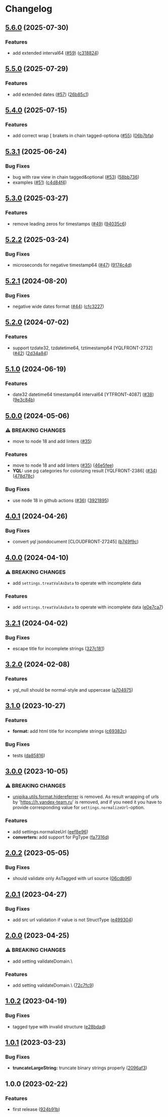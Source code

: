 # Changelog

## [5.6.0](https://github.com/gravity-ui/unipika/compare/v5.5.0...v5.6.0) (2025-07-30)


### Features

* add extended interval64 ([#59](https://github.com/gravity-ui/unipika/issues/59)) ([c318824](https://github.com/gravity-ui/unipika/commit/c318824e6b45a50531601147c86aaed3a1e509b9))

## [5.5.0](https://github.com/gravity-ui/unipika/compare/v5.4.0...v5.5.0) (2025-07-29)


### Features

* add extended dates ([#57](https://github.com/gravity-ui/unipika/issues/57)) ([26b85c1](https://github.com/gravity-ui/unipika/commit/26b85c16aa202d2ba05aa5e8f41d7a0093033e8a))

## [5.4.0](https://github.com/gravity-ui/unipika/compare/v5.3.1...v5.4.0) (2025-07-15)


### Features

* add correct wrap [ brakets in chain tagged-optiona ([#55](https://github.com/gravity-ui/unipika/issues/55)) ([06b7bfa](https://github.com/gravity-ui/unipika/commit/06b7bfafe8a1613fbf07905aa691d521287d3c99))

## [5.3.1](https://github.com/gravity-ui/unipika/compare/v5.3.0...v5.3.1) (2025-06-24)


### Bug Fixes

* bug with raw view in chain tagged&optional ([#53](https://github.com/gravity-ui/unipika/issues/53)) ([58bb736](https://github.com/gravity-ui/unipika/commit/58bb736eca0d0eb77810db78f34d72127a4014e8))
* examples ([#51](https://github.com/gravity-ui/unipika/issues/51)) ([c4d84f4](https://github.com/gravity-ui/unipika/commit/c4d84f4cc148a45e3fdf330ea11e8745bd7f13a1))

## [5.3.0](https://github.com/gravity-ui/unipika/compare/v5.2.2...v5.3.0) (2025-03-27)


### Features

* remove leading zeros for timestamps ([#49](https://github.com/gravity-ui/unipika/issues/49)) ([94035c6](https://github.com/gravity-ui/unipika/commit/94035c60ec81ad0c4c9e918eab02c24551309e07))

## [5.2.2](https://github.com/gravity-ui/unipika/compare/v5.2.1...v5.2.2) (2025-03-24)


### Bug Fixes

* microseconds for negative timestamp64 ([#47](https://github.com/gravity-ui/unipika/issues/47)) ([9174c4d](https://github.com/gravity-ui/unipika/commit/9174c4d569dec06a956ae33a7fbd15e69b8f8a1a))

## [5.2.1](https://github.com/gravity-ui/unipika/compare/v5.2.0...v5.2.1) (2024-08-20)


### Bug Fixes

* negative wide dates format ([#44](https://github.com/gravity-ui/unipika/issues/44)) ([cfc3227](https://github.com/gravity-ui/unipika/commit/cfc32275f9bc64e993f71211688592ad7dec26af))

## [5.2.0](https://github.com/gravity-ui/unipika/compare/v5.1.0...v5.2.0) (2024-07-02)


### Features

* support tzdate32, tzdatetime64, tztimestamp64 [YQLFRONT-2732] ([#42](https://github.com/gravity-ui/unipika/issues/42)) ([2d34a84](https://github.com/gravity-ui/unipika/commit/2d34a843bf5f63e5c76323c6cbebc55ee2659c77))

## [5.1.0](https://github.com/gravity-ui/unipika/compare/v5.0.0...v5.1.0) (2024-06-19)


### Features

* date32 datetime64 timestamp64 interval64 [YTFRONT-4087] ([#38](https://github.com/gravity-ui/unipika/issues/38)) ([9e3c84b](https://github.com/gravity-ui/unipika/commit/9e3c84b075e1231089a6106601990ae9e1d0915d))

## [5.0.0](https://github.com/gravity-ui/unipika/compare/v4.0.1...v5.0.0) (2024-05-06)


### ⚠ BREAKING CHANGES

* move to node 18 and add linters ([#35](https://github.com/gravity-ui/unipika/issues/35))

### Features

* move to node 18 and add linters ([#35](https://github.com/gravity-ui/unipika/issues/35)) ([46e5fee](https://github.com/gravity-ui/unipika/commit/46e5fee52ccbf0add26a8826ff43f3b554edfe15))
* **YQL:** use pg categories for colorizing result [YQLFRONT-2386] ([#34](https://github.com/gravity-ui/unipika/issues/34)) ([478d78c](https://github.com/gravity-ui/unipika/commit/478d78c4f5e6db56ff10c3431c516b537971c649))


### Bug Fixes

* use node 18 in github actions ([#36](https://github.com/gravity-ui/unipika/issues/36)) ([3921895](https://github.com/gravity-ui/unipika/commit/3921895844d6ba13af0c88dc8234da2dbffeddac))

## [4.0.1](https://github.com/gravity-ui/unipika/compare/v4.0.0...v4.0.1) (2024-04-26)


### Bug Fixes

* convert yql jsondocument [CLOUDFRONT-27245] ([b749f9c](https://github.com/gravity-ui/unipika/commit/b749f9cada880ee92c2cda0967eb75a7a8d4ab06))

## [4.0.0](https://github.com/gravity-ui/unipika/compare/v3.2.1...v4.0.0) (2024-04-10)


### ⚠ BREAKING CHANGES

* add `settings.treatValAsData` to operate with incomplete data

### Features

* add `settings.treatValAsData` to operate with incomplete data ([e0e7ca7](https://github.com/gravity-ui/unipika/commit/e0e7ca70d7f6797df69642232ae41c00b0f68966))

## [3.2.1](https://github.com/gravity-ui/unipika/compare/v3.2.0...v3.2.1) (2024-04-02)


### Bug Fixes

* escape title for incomplete strings ([327c181](https://github.com/gravity-ui/unipika/commit/327c181b7577f48c41b61c20b3a8b3b159d936db))

## [3.2.0](https://github.com/gravity-ui/unipika/compare/v3.1.0...v3.2.0) (2024-02-08)


### Features

* yql_null should be normal-style and  uppercase ([a704975](https://github.com/gravity-ui/unipika/commit/a704975a33efa71a2ca6320bf7e27a78eeb7187d))

## [3.1.0](https://github.com/gravity-ui/unipika/compare/v3.0.0...v3.1.0) (2023-10-27)


### Features

* **format:** add html title for incomplete strings ([c69382c](https://github.com/gravity-ui/unipika/commit/c69382c4ecb2f6d42417e758064dc826a85faded))


### Bug Fixes

* tests ([da85816](https://github.com/gravity-ui/unipika/commit/da85816869602746f09a2a3e33ed9ef9570a376c))

## [3.0.0](https://github.com/gravity-ui/unipika/compare/v2.0.2...v3.0.0) (2023-10-05)


### ⚠ BREAKING CHANGES

- [unipika.utils.format.hidereferrer](https://github.com/gravity-ui/unipika/blob/a35528d190e6b8e2a57bfba97d482083fc0c1647/lib/utils/format.js#L92-L94) is removed. As result wrapping of urls by 'https://h.yandex-team.ru' is removed, and if you need it you have to provide corresponding value for `settings.normalizeUrl`-option.

### Features

* add settings.normalizeUrl ([eef8e96](https://github.com/gravity-ui/unipika/commit/eef8e9667fd077d2f63e1572368162991fa9b9b4))
* **converters:** add support for PgType ([fa7316d](https://github.com/gravity-ui/unipika/commit/fa7316d365be939f834f77088d9c67f4f58cac02))

## [2.0.2](https://github.com/gravity-ui/unipika/compare/v2.0.1...v2.0.2) (2023-05-05)


### Bug Fixes

* should validate only AsTagged with url source ([06cdb96](https://github.com/gravity-ui/unipika/commit/06cdb9642b795d912537441aeccd721f8df94d1f))

## [2.0.1](https://github.com/gravity-ui/unipika/compare/v2.0.0...v2.0.1) (2023-04-27)


### Bug Fixes

* add src url validation if value is not StructType ([e499304](https://github.com/gravity-ui/unipika/commit/e49930442c800729cc13c09e8bf68d77a4d7a859))

## [2.0.0](https://github.com/gravity-ui/unipika/compare/v1.0.2...v2.0.0) (2023-04-25)


### ⚠ BREAKING CHANGES

* add setting validateDomain.\

### Features

* add setting validateDomain.\ ([72c7fc9](https://github.com/gravity-ui/unipika/commit/72c7fc98ce2dcf890cc49f4b7bf5d45cd70eb494))

## [1.0.2](https://github.com/gravity-ui/unipika/compare/v1.0.1...v1.0.2) (2023-04-19)


### Bug Fixes

* tagged type with invalid structure ([e28bdad](https://github.com/gravity-ui/unipika/commit/e28bdad6e5c50689c993d45eeaa914dda61f6d6c))

## [1.0.1](https://github.com/gravity-ui/unipika/compare/v1.0.0...v1.0.1) (2023-03-23)


### Bug Fixes

* **truncateLargeString:** truncate binary strings properly ([2096af3](https://github.com/gravity-ui/unipika/commit/2096af3eaeab5c8e3dc1f50bc1db8f26b45dce45))

## 1.0.0 (2023-02-22)


### Features

* first release ([924b91b](https://github.com/gravity-ui/unipika/commit/924b91b32986ed9f0142e384f02632d3cc6b496e))
